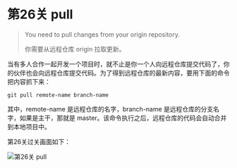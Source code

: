 
# 第26关 pull

> You need to pull changes from your origin repository.
>
> 你需要从远程仓库 origin 拉取更新。

当有多人合作一起开发一个项目时，就不止是你一个人向远程仓库提交代码了，你的伙伴也会向远程仓库提交代码。为了得到远程仓库的最新内容，要用下面的命令把内容抓下来：

```shell
git pull remote-name branch-name
```

其中，remote-name 是远程仓库的名字，branch-name 是远程仓库的分支名字，如果是主干，那就是 master。该命令执行之后，远程仓库的代码会自动合并到本地项目中。

第26关过关画面如下：

![第26关 pull](./images/level-26-pull.png)
